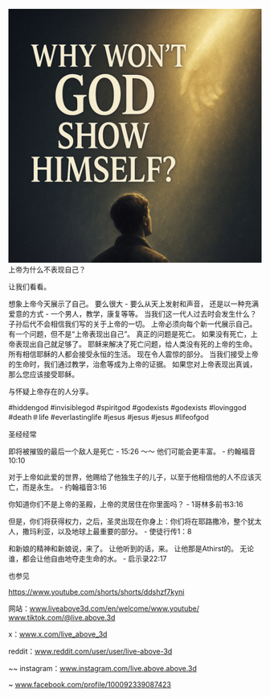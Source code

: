 ![Video cover image](../cover.jpeg)
上帝为什么不表现自己？

让我们看看。

想象上帝今天展示了自己。
要么很大 - 要么从天上发射和声音，
还是以一种充满爱意的方式 - 一个男人，教学，康复等等。
当我们这一代人过去时会发生什么？
子孙后代不会相信我们写的关于上帝的一切。
上帝必须向每个新一代展示自己。
有一个问题，但不是“上帝表现出自己”。
真正的问题是死亡。
如果没有死亡，上帝表现出自己就足够了。
耶稣来解决了死亡问题，给人类没有死的上帝的生命。
所有相信耶稣的人都会接受永恒的生活。
现在令人震惊的部分。
当我们接受上帝的生命时，我们通过教学，治愈等成为上帝的证据。
如果您对上帝表现出真诚，那么您应该接受耶稣。

与怀疑上帝存在的人分享。


#hiddengod #invisiblegod #spiritgod #godexists #godexists #lovinggod #death＃life #everlastinglife #jesus #jesus #jesus #lifeofgod


圣经经常

即将被摧毁的最后一个敌人是死亡 -  15:26 〜〜 他们可能会更丰富。 - 约翰福音10:10

对于上帝如此爱的世界，他赐给了他独生子的儿子，以至于他相信他的人不应该灭亡，而是永生。 - 约翰福音3:16

你知道你们不是上帝的圣殿，上帝的灵居住在你里面吗？ -  1哥林多前书3:16

但是，你们将获得权力，之后，圣灵出现在你身上：你们将在耶路撒冷，整个犹太人，撒玛利亚，以及地球上最重要的部分。 - 使徒行传1：8

和新娘的精神和新娘说，来了。 让他听到的话，来。 让他那是Athirst的。 无论谁，都会让他自由地夺走生命的水。 - 启示录22:17

也参见


https://www.youtube.com/shorts/shorts/ddshzf7kyni

网站：www.liveabove3d.com/en/welcome/www.youtube/ www.tiktok.com/@live.above.3d


x：www.x.com/live_above_3d

reddit：www.reddit.com/user/user/live-above-3d

~~ instagram：www.instagram.com/live.above.above.3d

~ www.facebook.com/profile/100092339087423



